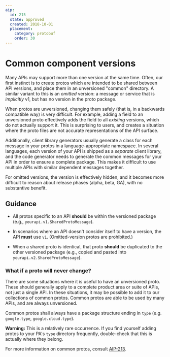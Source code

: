 ```yaml
---
aip:
  id: 215
  state: approved
  created: 2018-10-01
  placement:
    category: protobuf
    order: 30
---
```


# Common component versions

Many APIs may support more than one version at the same time. Often, our first
instinct is to create protos which are intended to be shared between API
versions, and place them in an unversioned "common" directory. A similar
variant to this is an _omitted_ version: a message or service that is
_implicitly_ v1, but has no version in the proto package.

When protos are unversioned, changing them safely (that is, in a backwards
compatible way) is very difficult. For example, adding a field to an
unversioned proto effectively adds the field to all _existing_ versions, which
do not actually support it. This is surprising to users, and creates a
situation where the proto files are not accurate representations of the API
surface.

Additionally, client library generators usually generate a class for each
message in your protos in a language-appropriate namespace. In several
languages, each version of your API is shipped as a _separate_ client library,
and the code generator needs to generate the common messages for your API in
order to ensure a complete package. This makes it difficult to use multiple
APIs with similar dependent messages together.

For omitted versions, the version is effectively hidden, and it becomes more
difficult to reason about release phases (alpha, beta, GA), with no substantive
benefit.

## Guidance

- All protos specific to an API **should** be within the versioned package
  (e.g., `yourapi.v1.SharedProtoMessage`).

- In scenarios where an API doesn't consider itself to have a version, the API
  **must** use `v1`. (Omitted-version protos are prohibited.)

- When a shared proto is identical, that proto **should** be duplicated to the
  other versioned package (e.g., copied and pasted into
  `yourapi.v2.SharedProtoMessage`).

### What if a proto will never change?

There are some situations where it is useful to have an unversioned proto.
These should generally apply to a complete product area or suite of APIs, not
just a single API. In these situations, it may be possible to add it to our
collections of common protos. Common protos are able to be used by many APIs,
and are always unversioned.

Common protos shall always have a package structure ending in `type` (e.g.
`google.type`, `google.cloud.type`).

**Warning:** This is a relatively rare occurrence. If you find yourself adding
protos to your PA's `type` directory frequently, double-check that this is
actually where they belong.

For more information on common protos, consult [AIP-213][].

[aip-213]: ./0213.md

